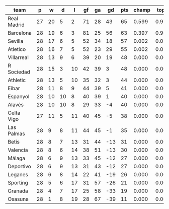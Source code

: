|    team     | p  | w  | d  | l  | gf | ga | gd  | pts | champ | top2  | top3  | top4  |  5-7  | bot4  | bot3  | bot2  |
|-------------|----|----|----|----|----|----|-----|-----|-------|-------|-------|-------|-------|-------|-------|-------|
| Real Madrid | 27 | 20 |  5 |  2 | 71 | 28 |  43 |  65 | 0.599 | 0.977 | 0.998 | 1.000 | 0.000 | 0.000 | 0.000 | 0.000|
| Barcelona   | 28 | 19 |  6 |  3 | 81 | 25 |  56 |  63 | 0.397 | 0.968 | 0.996 | 1.000 | 0.000 | 0.000 | 0.000 | 0.000|
| Sevilla     | 28 | 17 |  6 |  5 | 52 | 34 |  18 |  57 | 0.002 | 0.031 | 0.474 | 0.953 | 0.048 | 0.000 | 0.000 | 0.000|
| Atletico    | 28 | 16 |  7 |  5 | 52 | 23 |  29 |  55 | 0.002 | 0.024 | 0.519 | 0.951 | 0.049 | 0.000 | 0.000 | 0.000|
| Villarreal  | 28 | 13 |  9 |  6 | 39 | 20 |  19 |  48 | 0.000 | 0.000 | 0.005 | 0.047 | 0.856 | 0.000 | 0.000 | 0.000|
| R Sociedad  | 28 | 15 |  3 | 10 | 42 | 39 |   3 |  48 | 0.000 | 0.000 | 0.007 | 0.045 | 0.845 | 0.000 | 0.000 | 0.000|
| Athletic    | 28 | 13 |  5 | 10 | 35 | 32 |   3 |  44 | 0.000 | 0.000 | 0.000 | 0.003 | 0.457 | 0.000 | 0.000 | 0.000|
| Eibar       | 28 | 11 |  8 |  9 | 44 | 39 |   5 |  41 | 0.000 | 0.000 | 0.000 | 0.000 | 0.214 | 0.000 | 0.000 | 0.000|
| Espanyol    | 28 | 10 | 10 |  8 | 40 | 39 |   1 |  40 | 0.000 | 0.000 | 0.000 | 0.001 | 0.194 | 0.000 | 0.000 | 0.000|
| Alavés      | 28 | 10 | 10 |  8 | 29 | 33 |  -4 |  40 | 0.000 | 0.000 | 0.000 | 0.000 | 0.155 | 0.000 | 0.000 | 0.000|
| Celta Vigo  | 27 | 11 |  5 | 11 | 40 | 45 |  -5 |  38 | 0.000 | 0.000 | 0.000 | 0.001 | 0.170 | 0.000 | 0.000 | 0.000|
| Las Palmas  | 28 |  9 |  8 | 11 | 44 | 45 |  -1 |  35 | 0.000 | 0.000 | 0.000 | 0.000 | 0.013 | 0.002 | 0.000 | 0.000|
| Betis       | 28 |  8 |  7 | 13 | 31 | 44 | -13 |  31 | 0.000 | 0.000 | 0.000 | 0.000 | 0.001 | 0.082 | 0.014 | 0.001|
| Valencia    | 28 |  8 |  6 | 14 | 38 | 51 | -13 |  30 | 0.000 | 0.000 | 0.000 | 0.000 | 0.000 | 0.047 | 0.006 | 0.000|
| Málaga      | 28 |  6 |  9 | 13 | 33 | 45 | -12 |  27 | 0.000 | 0.000 | 0.000 | 0.000 | 0.000 | 0.307 | 0.089 | 0.015|
| Deportivo   | 28 |  6 |  9 | 13 | 31 | 43 | -12 |  27 | 0.000 | 0.000 | 0.000 | 0.000 | 0.000 | 0.169 | 0.036 | 0.006|
| Leganes     | 28 |  6 |  8 | 14 | 22 | 41 | -19 |  26 | 0.000 | 0.000 | 0.000 | 0.000 | 0.000 | 0.493 | 0.142 | 0.020|
| Sporting    | 28 |  5 |  6 | 17 | 31 | 57 | -26 |  21 | 0.000 | 0.000 | 0.000 | 0.000 | 0.000 | 0.921 | 0.777 | 0.265|
| Granada     | 28 |  4 |  7 | 17 | 25 | 58 | -33 |  19 | 0.000 | 0.000 | 0.000 | 0.000 | 0.000 | 0.980 | 0.937 | 0.704|
| Osasuna     | 28 |  1 |  8 | 19 | 28 | 67 | -39 |  11 | 0.000 | 0.000 | 0.000 | 0.000 | 0.000 | 1.000 | 1.000 | 0.989|

